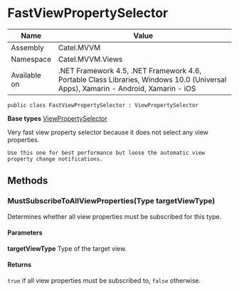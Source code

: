 

# FastViewPropertySelector

Name|Value
---|---
Assembly|Catel.MVVM
Namespace|Catel.MVVM.Views
Available on|.NET Framework 4.5, .NET Framework 4.6, Portable Class Libraries, Windows 10.0 (Universal Apps), Xamarin - Android, Xamarin - iOS

```
public class FastViewPropertySelector : ViewPropertySelector
```

**Base types**
[ViewPropertySelector](/Catel.MVVM\Catel\MVVM\Views\ViewPropertySelector.md)


Very fast view property selector because it does not select any view properties.
    


    Use this one for best performance but loose the automatic view property change notifications.



## Methods

### MustSubscribeToAllViewProperties(Type targetViewType)

Determines whether all view properties must be subscribed for this type.

#### Parameters

**targetViewType**
Type of the target view.

#### Returns

```true``` if all view properties must be subscribed to, ```false``` otherwise.



